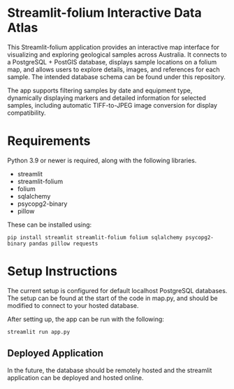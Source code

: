 # Streamlit-folium Interactive Data Atlas

This Streamlit-folium application provides an interactive map interface for visualizing and exploring geological samples across Australia.
It connects to a PostgreSQL + PostGIS database, displays sample locations on a folium map, and allows users to explore details, images, and references for each sample. The intended database schema can be found under this repository.

The app supports filtering samples by date and equipment type, dynamically displaying markers and detailed information for selected samples, including automatic TIFF-to-JPEG image conversion for display compatibility.

# Requirements
Python 3.9 or newer is required, along with the following libraries.
- streamlit
- streamlit-folium
- folium
- sqlalchemy
- psycopg2-binary
- pillow

These can be installed using:

`pip install streamlit streamlit-folium folium sqlalchemy psycopg2-binary pandas pillow requests`

# Setup Instructions
The current setup is configured for default localhost PostgreSQL databases. The setup can be found at the start of the code in map.py, and should be modified to connect to your hosted database.

After setting up, the app can be run with the following:

`streamlit run app.py`

## Deployed Application
In the future, the database should be remotely hosted and the streamlit application can be deployed and hosted online.
